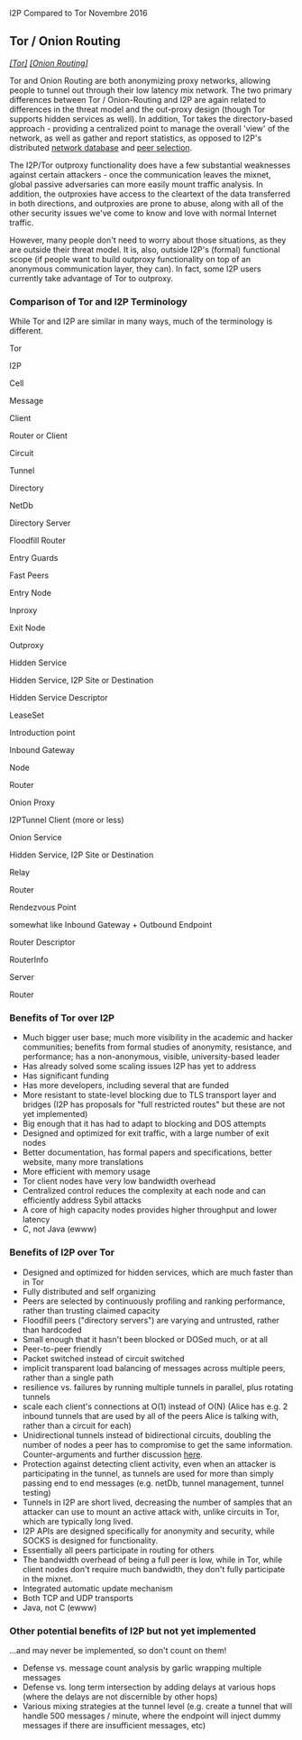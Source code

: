  I2P Compared to
Tor Novembre 2016 

## Tor / Onion Routing

*[\[Tor\]](https://www.torproject.org/) [\[Onion
Routing\]](http://www.onion-router.net)*

Tor and Onion Routing are both anonymizing proxy networks, allowing
people to tunnel out through their low latency mix network. The two
primary differences between Tor / Onion-Routing and I2P are again
related to differences in the threat model and the out-proxy design
(though Tor supports hidden services as well). In addition, Tor takes
the directory-based approach - providing a centralized point to manage
the overall \'view\' of the network, as well as gather and report
statistics, as opposed to I2P\'s distributed [network
database]() and [peer
selection]().

The I2P/Tor outproxy functionality does have a few substantial
weaknesses against certain attackers - once the communication leaves the
mixnet, global passive adversaries can more easily mount traffic
analysis. In addition, the outproxies have access to the cleartext of
the data transferred in both directions, and outproxies are prone to
abuse, along with all of the other security issues we\'ve come to know
and love with normal Internet traffic.

However, many people don\'t need to worry about those situations, as
they are outside their threat model. It is, also, outside I2P\'s
(formal) functional scope (if people want to build outproxy
functionality on top of an anonymous communication layer, they can). In
fact, some I2P users currently take advantage of Tor to outproxy.

### Comparison of Tor and I2P Terminology

While Tor and I2P are similar in many ways, much of the terminology is
different.

Tor

I2P

Cell

Message

Client

Router or Client

Circuit

Tunnel

Directory

NetDb

Directory Server

Floodfill Router

Entry Guards

Fast Peers

Entry Node

Inproxy

Exit Node

Outproxy

Hidden Service

Hidden Service, I2P Site or Destination

Hidden Service Descriptor

LeaseSet

Introduction point

Inbound Gateway

Node

Router

Onion Proxy

I2PTunnel Client (more or less)

Onion Service

Hidden Service, I2P Site or Destination

Relay

Router

Rendezvous Point

somewhat like Inbound Gateway + Outbound Endpoint

Router Descriptor

RouterInfo

Server

Router

### Benefits of Tor over I2P

- Much bigger user base; much more visibility in the academic and
 hacker communities; benefits from formal studies of anonymity,
 resistance, and performance; has a non-anonymous, visible,
 university-based leader
- Has already solved some scaling issues I2P has yet to address
- Has significant funding
- Has more developers, including several that are funded
- More resistant to state-level blocking due to TLS transport layer
 and bridges (I2P has proposals for \"full restricted routes\" but
 these are not yet implemented)
- Big enough that it has had to adapt to blocking and DOS attempts
- Designed and optimized for exit traffic, with a large number of exit
 nodes
- Better documentation, has formal papers and specifications, better
 website, many more translations
- More efficient with memory usage
- Tor client nodes have very low bandwidth overhead
- Centralized control reduces the complexity at each node and can
 efficiently address Sybil attacks
- A core of high capacity nodes provides higher throughput and lower
 latency
- C, not Java (ewww)

### Benefits of I2P over Tor

- Designed and optimized for hidden services, which are much faster
 than in Tor
- Fully distributed and self organizing
- Peers are selected by continuously profiling and ranking
 performance, rather than trusting claimed capacity
- Floodfill peers (\"directory servers\") are varying and untrusted,
 rather than hardcoded
- Small enough that it hasn\'t been blocked or DOSed much, or at all
- Peer-to-peer friendly
- Packet switched instead of circuit switched
 - implicit transparent load balancing of messages across multiple
 peers, rather than a single path
 - resilience vs. failures by running multiple tunnels in parallel,
 plus rotating tunnels
 - scale each client\'s connections at O(1) instead of O(N) (Alice
 has e.g. 2 inbound tunnels that are used by all of the peers
 Alice is talking with, rather than a circuit for each)
- Unidirectional tunnels instead of bidirectional circuits, doubling
 the number of nodes a peer has to compromise to get the same
 information. Counter-arguments and further discussion
 [here]().
- Protection against detecting client activity, even when an attacker
 is participating in the tunnel, as tunnels are used for more than
 simply passing end to end messages (e.g. netDb, tunnel management,
 tunnel testing)
- Tunnels in I2P are short lived, decreasing the number of samples
 that an attacker can use to mount an active attack with, unlike
 circuits in Tor, which are typically long lived.
- I2P APIs are designed specifically for anonymity and security, while
 SOCKS is designed for functionality.
- Essentially all peers participate in routing for others
- The bandwidth overhead of being a full peer is low, while in Tor,
 while client nodes don\'t require much bandwidth, they don\'t fully
 participate in the mixnet.
- Integrated automatic update mechanism
- Both TCP and UDP transports
- Java, not C (ewww)

### Other potential benefits of I2P but not yet implemented

\...and may never be implemented, so don\'t count on them!

- Defense vs. message count analysis by garlic wrapping multiple
 messages
- Defense vs. long term intersection by adding delays at various hops
 (where the delays are not discernible by other hops)
- Various mixing strategies at the tunnel level (e.g. create a tunnel
 that will handle 500 messages / minute, where the endpoint will
 inject dummy messages if there are insufficient messages, etc)


